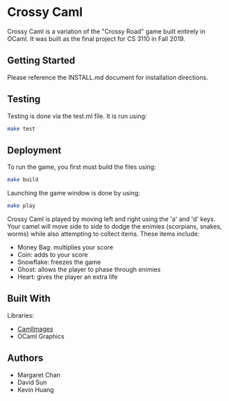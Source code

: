 <!-- This is the README for Crossy Caml -->

# Crossy Caml
Crossy Caml is a variation of the "Crossy Road" game built entirely in OCaml.
It was built as the final project for CS 3110 in Fall 2019.

## Getting Started
Please reference the INSTALL.md document for installation directions.

## Testing
Testing is done via the test.ml file. It is run using:
```bash
make test
```

## Deployment
To run the game, you first must build the files using:

```bash
make build
```
Launching the game window is done by using:
```bash
make play
```

Crossy Caml is played by moving left and right using the 'a' and 'd' keys.
Your camel will move side to side to dodge the enimies (scorpians, snakes, worms)
while also attempting to collect items. These items include:

- Money Bag: multiplies your score
- Coin: adds to your score
- Snowflake: freezes the game
- Ghost: allows the player to phase through enimies
- Heart: gives the player an extra life

## Built With
Libraries:
- [CamlImages](http://gallium.inria.fr/camlimages/)
- OCaml Graphics

## Authors
- Margaret Chan
- David Sun
- Kevin Huang
